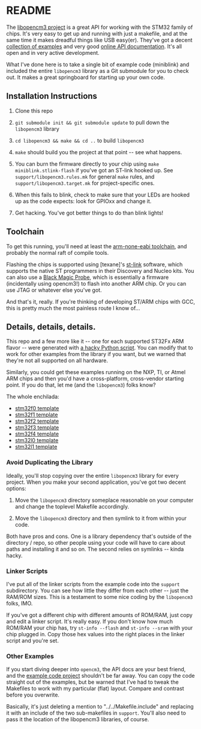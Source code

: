 # README

The [libopencm3 project](http://libopencm3.org/wiki/Main_Page) is a great API for working with the STM32 family of chips.  It's very easy to get up and running with just a makefile, and at the same time it makes dreadful things like USB easy(er).  They've got a decent [collection of examples](https://github.com/libopencm3/libopencm3-examples) and very good [online API documentation](http://libopencm3.github.io/docs/latest/html/).  It's all open and in very active development.

What I've done here is to take a single bit of example code (miniblink) and included the entire `libopencm3` library as a Git submodule for you to check out.  It makes a great springboard for starting up your own code.

## Installation Instructions

1. Clone this repo

2. `git submodule init && git submodule update` to pull down the `libopencm3` library

3. `cd libopencm3 && make && cd ..` to build `libopencm3`

4. `make` should build you the project at that point -- see what happens.

5. You can burn the firmware directly to your chip using `make miniblink.stlink-flash` if you've got an ST-link hooked up.  See `support/libopencm3.rules.mk` for general `make` rules, and `support/libopencm3.target.mk` for project-specific ones.

6. When this fails to blink, check to make sure that your LEDs are hooked up as the code expects: look for GPIOxx and change it.

7. Get hacking.  You've got better things to do than blink lights!


## Toolchain

To get this running, you'll need at least the [arm-none-eabi toolchain](https://launchpad.net/gcc-arm-embedded), and probably the normal raft of compile tools. 

Flashing the chips is supported using [texane]'s [st-link](https://github.com/texane/stlink) software, which supports the native ST programmers in their Discovery and Nucleo kits.  You can also use a [Black Magic Probe](https://github.com/blacksphere/blackmagic), which is essentially a firmware (incidentally using opencm3!) to flash into another ARM chip.  Or you can use JTAG or whatever else you've got. 

And that's it, really.  If you're thinking of developing ST/ARM chips with GCC, this is pretty much the most painless route I know of...

## Details, details, details.

This repo and a few more like it -- one for each supported ST32Fx ARM flavor -- were generated with [a hacky Python script](https://gist.github.com/hexagon5un/c88f505e53f9b8ae64ff). You can modify that to work for other examples from the library if you want, but we warned that they're not all supported on all hardware.

Similarly, you could get these examples running on the NXP, TI, or Atmel ARM chips and then you'd have a cross-platform, cross-vendor starting point.  If you do that, let me (and the `libopencm3`) folks know?

The whole enchilada:

* [stm32f0 template](https://github.com/hexagon5un/stm32f0_libopencm3_template)
* [stm32f1 template](https://github.com/hexagon5un/stm32f1_libopencm3_template)
* [stm32f2 template](https://github.com/hexagon5un/stm32f2_libopencm3_template)
* [stm32f3 template](https://github.com/hexagon5un/stm32f3_libopencm3_template)
* [stm32f4 template](https://github.com/hexagon5un/stm32f4_libopencm3_template)
* [stm32l0 template](https://github.com/hexagon5un/stm32l0_libopencm3_template)
* [stm32l1 template](https://github.com/hexagon5un/stm32l1_libopencm3_template)


### Avoid Duplicating the Library

Ideally, you'll stop copying over the entire `libopencm3` library for every project.  When you make your second application, you've got two decent options:

1. Move the `libopencm3` directory someplace reasonable on your computer and change the toplevel Makefile accordingly.

2. Move the `libopencm3` directory and then symlink to it from within your code.

Both have pros and cons.  One is a library dependency that's outside of the directory / repo, so other people using your code will have to care about paths and installing it and so on.  The second relies on symlinks -- kinda hacky.

### Linker Scripts

I've put all of the linker scripts from the example code into the `support` subdirectory.  You can see how little they differ from each other -- just the RAM/ROM sizes.  This is a testament to some nice coding by the `libopencm3` folks, IMO.  

If you've got a different chip with different amounts of ROM/RAM, just copy and edit a linker script.  It's really easy.  If you don't know how much ROM/RAM your chip has, try `st-info --flash` and `st-info --sram` with your chip plugged in.  Copy those hex values into the right places in the linker script and you're set. 

### Other Examples

If you start diving deeper into `opencm3`, the API docs are your best friend, and the [example code project](https://github.com/libopencm3/libopencm3-examples) shouldn't be far away.  You can copy the code straight out of the examples, but be warned that I've had to tweak the Makefiles to work with my particular (flat) layout.  Compare and contrast before you overwrite.  

Basically, it's just deleting a mention to "../../Makefile.include" and replacing it with an include of the two sub-makefiles in `support`.  You'll also need to pass it the location of the libopencm3 libraries, of course.



